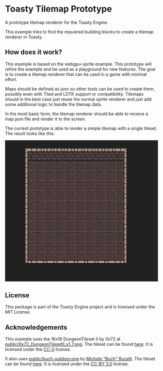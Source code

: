 # Toasty Tilemap Prototype

A prototype tilemap renderer for the Toasty Engine.

This example tries to find the requiered building blocks to create a tilemap renderer in Toasty.

## How does it work?

This example is based on the webgpu-sprite example. This prototype will refine the example and be used as a playground for new features.
The goal is to create a tilemap renderer that can be used in a game with minimal effort.

Maps should be defined as json so other tools can be used to create them, possibly even with Tiled and LDTK support or compatibility.
Tilemaps should in the best case just reuse the normal sprite renderer and just add some additional logic to handle the tilemap data.

In the most basic form, the tilemap renderer should be able to receive a map.json file and render it to the screen.

The current prototype is able to render a simple tilemap with a single tileset.
The result looks like this:

<p align="center">
  <img src="./screenshot.png" />
</p>

## License

This package is part of the Toasty Engine project and is licensed under the MIT License.

## Acknowledgements

This example uses the 16x16 DungeonTileset II by 0x72 at [public/0x72_DungeonTilesetII_v1.7.png](public/0x72_DungeonTilesetII_v1.7.png).
The tileset can be found [here](https://0x72.itch.io/dungeontileset-ii).
It is licensed under the [CC-0](https://creativecommons.org/publicdomain/zero/1.0/) license.

It also uses [public/buch-outdoor.png](public/buch-outdoor.png) by [Michele "Buch" Bucelli](https://opengameart.org/users/buch).
The tileset can be found [here](https://opengameart.org/content/outdoor-tiles-again).
It is licensed under the [CC-BY 3.0](https://creativecommons.org/licenses/by/3.0/) license.